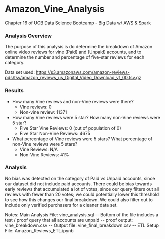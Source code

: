 # Amazon_Vine_Analysis
Chapter 16 of UCB Data Science Bootcamp - Big Data w/ AWS &amp; Spark

### Analysis Overview

The purpose of this analysis is do determine the breakdown of Amazon online video reviews for vine (Paid) and (Unpaid) accounts, and to determine the number and percentage of five-star reviews for each category.

Data set used: https://s3.amazonaws.com/amazon-reviews-pds/tsv/amazon_reviews_us_Digital_Video_Download_v1_00.tsv.gz

### Results
  * How many Vine reviews and non-Vine reviews were there?
	- Vine reviews: 0
	- Non-vine review: 11371
  * How many Vine reviews were 5 star? How many non-Vine reviews were 5 star?
	- Five Star Vine Reviews: 0 (out of population of 0)
	- Five Star Non-Vine Reviews: 4675
  * What percentage of Vine reviews were 5 stars? What percentage of non-Vine reviews were 5 stars?
	- Vine Reviews: N/A
	- Non-Vine Reviews: 41%

### Analysis

No bias was detected on the category of Paid vs Unpaid accounts, since our dataset did not include paid accounts. There could be bias towards early reviews that accumulated a lot of votes, since our query filters out all reviews with fewer than 20 votes; we could potentially lower this threshold to see how this changes our final breakdown. We could also filter out to include only verified purchasers for a cleaner data set. 

Notes: 
 Main Analysis File: vine_analysis.sql
 	-- Bottom of the file includes a test / proof query that all accounts are unpaid
 		-- proof output: vine_breakdown.csv
	-- Output file: vine_final_breakdown.csv
	-- ETL Setup File: Amazon_Reviews_ETL.ipynb